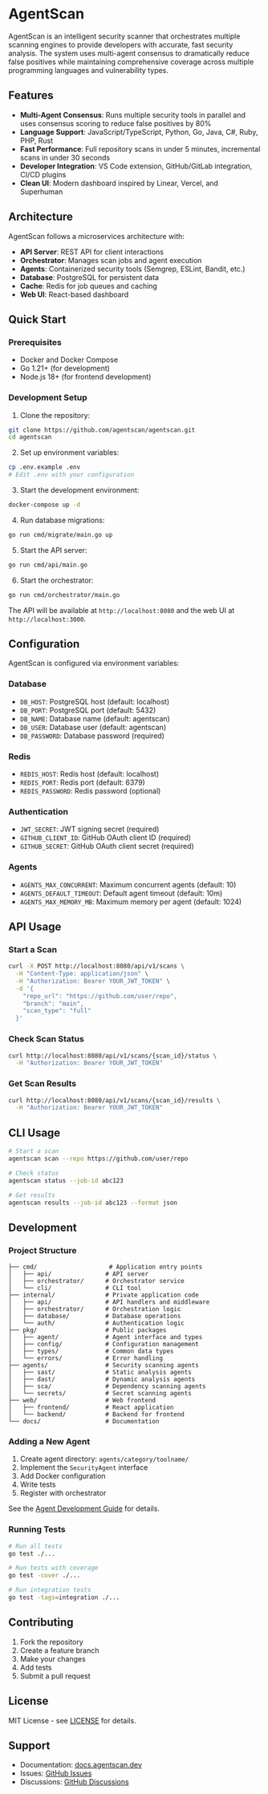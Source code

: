# AgentScan

AgentScan is an intelligent security scanner that orchestrates multiple scanning engines to provide developers with accurate, fast security analysis. The system uses multi-agent consensus to dramatically reduce false positives while maintaining comprehensive coverage across multiple programming languages and vulnerability types.

## Features

- **Multi-Agent Consensus**: Runs multiple security tools in parallel and uses consensus scoring to reduce false positives by 80%
- **Language Support**: JavaScript/TypeScript, Python, Go, Java, C#, Ruby, PHP, Rust
- **Fast Performance**: Full repository scans in under 5 minutes, incremental scans in under 30 seconds
- **Developer Integration**: VS Code extension, GitHub/GitLab integration, CI/CD plugins
- **Clean UI**: Modern dashboard inspired by Linear, Vercel, and Superhuman

## Architecture

AgentScan follows a microservices architecture with:

- **API Server**: REST API for client interactions
- **Orchestrator**: Manages scan jobs and agent execution
- **Agents**: Containerized security tools (Semgrep, ESLint, Bandit, etc.)
- **Database**: PostgreSQL for persistent data
- **Cache**: Redis for job queues and caching
- **Web UI**: React-based dashboard

## Quick Start

### Prerequisites

- Docker and Docker Compose
- Go 1.21+ (for development)
- Node.js 18+ (for frontend development)

### Development Setup

1. Clone the repository:
```bash
git clone https://github.com/agentscan/agentscan.git
cd agentscan
```

2. Set up environment variables:
```bash
cp .env.example .env
# Edit .env with your configuration
```

3. Start the development environment:
```bash
docker-compose up -d
```

4. Run database migrations:
```bash
go run cmd/migrate/main.go up
```

5. Start the API server:
```bash
go run cmd/api/main.go
```

6. Start the orchestrator:
```bash
go run cmd/orchestrator/main.go
```

The API will be available at `http://localhost:8080` and the web UI at `http://localhost:3000`.

## Configuration

AgentScan is configured via environment variables:

### Database
- `DB_HOST`: PostgreSQL host (default: localhost)
- `DB_PORT`: PostgreSQL port (default: 5432)
- `DB_NAME`: Database name (default: agentscan)
- `DB_USER`: Database user (default: agentscan)
- `DB_PASSWORD`: Database password (required)

### Redis
- `REDIS_HOST`: Redis host (default: localhost)
- `REDIS_PORT`: Redis port (default: 6379)
- `REDIS_PASSWORD`: Redis password (optional)

### Authentication
- `JWT_SECRET`: JWT signing secret (required)
- `GITHUB_CLIENT_ID`: GitHub OAuth client ID (required)
- `GITHUB_SECRET`: GitHub OAuth client secret (required)

### Agents
- `AGENTS_MAX_CONCURRENT`: Maximum concurrent agents (default: 10)
- `AGENTS_DEFAULT_TIMEOUT`: Default agent timeout (default: 10m)
- `AGENTS_MAX_MEMORY_MB`: Maximum memory per agent (default: 1024)

## API Usage

### Start a Scan

```bash
curl -X POST http://localhost:8080/api/v1/scans \
  -H "Content-Type: application/json" \
  -H "Authorization: Bearer YOUR_JWT_TOKEN" \
  -d '{
    "repo_url": "https://github.com/user/repo",
    "branch": "main",
    "scan_type": "full"
  }'
```

### Check Scan Status

```bash
curl http://localhost:8080/api/v1/scans/{scan_id}/status \
  -H "Authorization: Bearer YOUR_JWT_TOKEN"
```

### Get Scan Results

```bash
curl http://localhost:8080/api/v1/scans/{scan_id}/results \
  -H "Authorization: Bearer YOUR_JWT_TOKEN"
```

## CLI Usage

```bash
# Start a scan
agentscan scan --repo https://github.com/user/repo

# Check status
agentscan status --job-id abc123

# Get results
agentscan results --job-id abc123 --format json
```

## Development

### Project Structure

```
├── cmd/                    # Application entry points
│   ├── api/               # API server
│   ├── orchestrator/      # Orchestrator service
│   └── cli/               # CLI tool
├── internal/              # Private application code
│   ├── api/               # API handlers and middleware
│   ├── orchestrator/      # Orchestration logic
│   ├── database/          # Database operations
│   └── auth/              # Authentication logic
├── pkg/                   # Public packages
│   ├── agent/             # Agent interface and types
│   ├── config/            # Configuration management
│   ├── types/             # Common data types
│   └── errors/            # Error handling
├── agents/                # Security scanning agents
│   ├── sast/              # Static analysis agents
│   ├── dast/              # Dynamic analysis agents
│   ├── sca/               # Dependency scanning agents
│   └── secrets/           # Secret scanning agents
├── web/                   # Web frontend
│   ├── frontend/          # React application
│   └── backend/           # Backend for frontend
└── docs/                  # Documentation
```

### Adding a New Agent

1. Create agent directory: `agents/category/toolname/`
2. Implement the `SecurityAgent` interface
3. Add Docker configuration
4. Write tests
5. Register with orchestrator

See the [Agent Development Guide](docs/agent-development.md) for details.

### Running Tests

```bash
# Run all tests
go test ./...

# Run tests with coverage
go test -cover ./...

# Run integration tests
go test -tags=integration ./...
```

## Contributing

1. Fork the repository
2. Create a feature branch
3. Make your changes
4. Add tests
5. Submit a pull request

## License

MIT License - see [LICENSE](LICENSE) for details.

## Support

- Documentation: [docs.agentscan.dev](https://docs.agentscan.dev)
- Issues: [GitHub Issues](https://github.com/agentscan/agentscan/issues)
- Discussions: [GitHub Discussions](https://github.com/agentscan/agentscan/discussions)